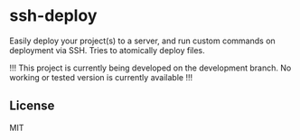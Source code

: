 # ssh-deploy
Easily deploy your project(s) to a server, and run custom commands on deployment via SSH. Tries to atomically deploy files.

!!! This project is currently being developed on the development branch. No working or tested version is currently available !!!

## License

MIT
